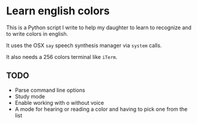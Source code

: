 # Learn english colors

This is a Python script I write to help my daughter to learn to recognize and to write colors in english.

It uses the OSX `say` speech synthesis manager via `system` calls.

It also needs a 256 colors terminal like `iTerm`.

## TODO

* Parse command line options
* Study mode
* Enable working with o without voice
* A mode for hearing or reading a color and having to pick one from the list
